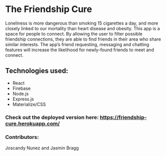 # The Friendship Cure

Loneliness is more dangerous than smoking 15 cigarettes a day, and more closely linked to our mortality than heart disease and obesity. This app is a space for people to connect. By allowing the user to filter possible friendship connections, they are able to find friends in their area who share similar interests. The app’s friend requesting, messaging and chatting features will increase the likelihood for newly-found friends to meet and connect. 

## Technologies used:
- React
- Firebase
- Node.js
- Express.js
- Materialize/CSS

### Check out the deployed version here: https://friendship-cure.herokuapp.com/

### Contributors:
Joscandy Nunez and Jasmin Bragg


